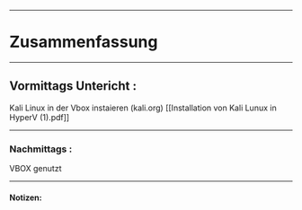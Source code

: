 

___

# Zusammenfassung








----

## Vormittags Untericht : 

Kali Linux in der Vbox instaieren  (kali.org)
[[Installation von Kali Lunux in HyperV (1).pdf]]










----

### Nachmittags :


VBOX genutzt





___

#### Notizen: 
